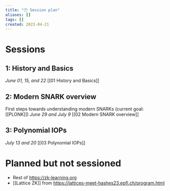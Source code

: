 ```yaml
---
title: "🕐 Session plan"
aliases: []
tags: []
created: 2023-04-21
---
```


# Sessions
## 1: History and Basics
*June 01, 15, and 22*
[[01 History and Basics]]

## 2: Modern SNARK overview
First steps towards understanding modern SNARKs (current goal: [[PLONK]])
*June 29 and July 9*
[[02 Modern SNARK overview]]

## 3: Polynomial IOPs
*July 13 and 20*
[[03 Polynomial IOPs]]

# Planned but not sessioned
- Rest of https://zk-learning.org
- [[Lattice ZK]] from https://lattices-meet-hashes23.epfl.ch/program.html